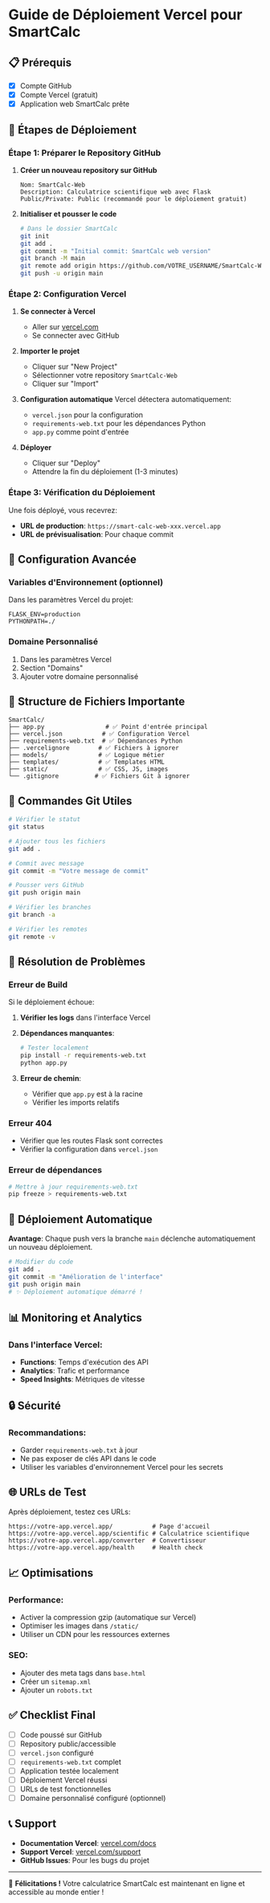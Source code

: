 # Guide de Déploiement Vercel pour SmartCalc

## 📋 Prérequis

- [x] Compte GitHub
- [x] Compte Vercel (gratuit)
- [x] Application web SmartCalc prête

## 🚀 Étapes de Déploiement

### Étape 1: Préparer le Repository GitHub

1. **Créer un nouveau repository sur GitHub**
   ```
   Nom: SmartCalc-Web
   Description: Calculatrice scientifique web avec Flask
   Public/Private: Public (recommandé pour le déploiement gratuit)
   ```

2. **Initialiser et pousser le code**
   ```bash
   # Dans le dossier SmartCalc
   git init
   git add .
   git commit -m "Initial commit: SmartCalc web version"
   git branch -M main
   git remote add origin https://github.com/VOTRE_USERNAME/SmartCalc-Web.git
   git push -u origin main
   ```

### Étape 2: Configuration Vercel

1. **Se connecter à Vercel**
   - Aller sur [vercel.com](https://vercel.com)
   - Se connecter avec GitHub

2. **Importer le projet**
   - Cliquer sur "New Project"
   - Sélectionner votre repository `SmartCalc-Web`
   - Cliquer sur "Import"

3. **Configuration automatique**
   Vercel détectera automatiquement:
   - `vercel.json` pour la configuration
   - `requirements-web.txt` pour les dépendances Python
   - `app.py` comme point d'entrée

4. **Déployer**
   - Cliquer sur "Deploy"
   - Attendre la fin du déploiement (1-3 minutes)

### Étape 3: Vérification du Déploiement

Une fois déployé, vous recevrez:
- **URL de production**: `https://smart-calc-web-xxx.vercel.app`
- **URL de prévisualisation**: Pour chaque commit

## 🔧 Configuration Avancée

### Variables d'Environnement (optionnel)

Dans les paramètres Vercel du projet:
```
FLASK_ENV=production
PYTHONPATH=./
```

### Domaine Personnalisé

1. Dans les paramètres Vercel
2. Section "Domains"
3. Ajouter votre domaine personnalisé

## 📁 Structure de Fichiers Importante

```
SmartCalc/
├── app.py                 # ✅ Point d'entrée principal
├── vercel.json           # ✅ Configuration Vercel
├── requirements-web.txt  # ✅ Dépendances Python
├── .vercelignore        # ✅ Fichiers à ignorer
├── models/              # ✅ Logique métier
├── templates/           # ✅ Templates HTML
├── static/              # ✅ CSS, JS, images
└── .gitignore          # ✅ Fichiers Git à ignorer
```

## 🚦 Commandes Git Utiles

```bash
# Vérifier le statut
git status

# Ajouter tous les fichiers
git add .

# Commit avec message
git commit -m "Votre message de commit"

# Pousser vers GitHub
git push origin main

# Vérifier les branches
git branch -a

# Vérifier les remotes
git remote -v
```

## 🐛 Résolution de Problèmes

### Erreur de Build

Si le déploiement échoue:

1. **Vérifier les logs** dans l'interface Vercel
2. **Dépendances manquantes**:
   ```bash
   # Tester localement
   pip install -r requirements-web.txt
   python app.py
   ```

3. **Erreur de chemin**:
   - Vérifier que `app.py` est à la racine
   - Vérifier les imports relatifs

### Erreur 404

- Vérifier que les routes Flask sont correctes
- Vérifier la configuration dans `vercel.json`

### Erreur de dépendances

```bash
# Mettre à jour requirements-web.txt
pip freeze > requirements-web.txt
```

## 🔄 Déploiement Automatique

**Avantage**: Chaque push vers la branche `main` déclenche automatiquement un nouveau déploiement.

```bash
# Modifier du code
git add .
git commit -m "Amélioration de l'interface"
git push origin main
# ✨ Déploiement automatique démarré !
```

## 📊 Monitoring et Analytics

### Dans l'interface Vercel:
- **Functions**: Temps d'exécution des API
- **Analytics**: Trafic et performance
- **Speed Insights**: Métriques de vitesse

## 🔒 Sécurité

### Recommandations:
- Garder `requirements-web.txt` à jour
- Ne pas exposer de clés API dans le code
- Utiliser les variables d'environnement Vercel pour les secrets

## 🌐 URLs de Test

Après déploiement, testez ces URLs:

```
https://votre-app.vercel.app/           # Page d'accueil
https://votre-app.vercel.app/scientific # Calculatrice scientifique
https://votre-app.vercel.app/converter  # Convertisseur
https://votre-app.vercel.app/health     # Health check
```

## 📈 Optimisations

### Performance:
- Activer la compression gzip (automatique sur Vercel)
- Optimiser les images dans `/static/`
- Utiliser un CDN pour les ressources externes

### SEO:
- Ajouter des meta tags dans `base.html`
- Créer un `sitemap.xml`
- Ajouter un `robots.txt`

## ✅ Checklist Final

- [ ] Code poussé sur GitHub
- [ ] Repository public/accessible
- [ ] `vercel.json` configuré
- [ ] `requirements-web.txt` complet
- [ ] Application testée localement
- [ ] Déploiement Vercel réussi
- [ ] URLs de test fonctionnelles
- [ ] Domaine personnalisé configuré (optionnel)

## 📞 Support

- **Documentation Vercel**: [vercel.com/docs](https://vercel.com/docs)
- **Support Vercel**: [vercel.com/support](https://vercel.com/support)
- **GitHub Issues**: Pour les bugs du projet

---

🎉 **Félicitations !** Votre calculatrice SmartCalc est maintenant en ligne et accessible au monde entier !